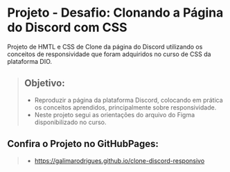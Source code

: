# Projeto - Desafio: Clonando a Página do Discord com CSS
Projeto de HMTL e CSS de Clone da página do Discord utilizando os conceitos de responsividade que foram adquiridos no curso de CSS da plataforma DIO.

> ## Objetivo:
> - Reproduzir a página da plataforma Discord, colocando em prática os conceitos aprendidos, principalmente sobre responsividade.
> - Neste projeto segui as orientações do arquivo do Figma disponibilizado no curso.

## Confira o Projeto no GitHubPages:
> - https://galimarodrigues.github.io/clone-discord-responsivo


